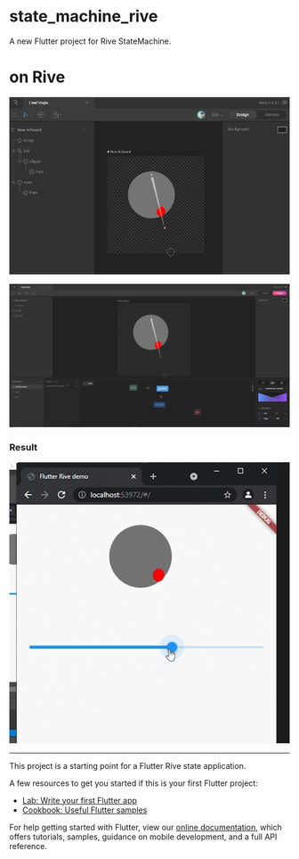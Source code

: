 # state_machine_rive

A new Flutter project for Rive StateMachine.

# on Rive

![design](assets/images/design.png)

![animation](assets/images/animation.png)

### Result

![result](assets/images/result.gif)

----

This project is a starting point for a Flutter Rive state application.

A few resources to get you started if this is your first Flutter project:

- [Lab: Write your first Flutter app](https://flutter.dev/docs/get-started/codelab)
- [Cookbook: Useful Flutter samples](https://flutter.dev/docs/cookbook)

For help getting started with Flutter, view our
[online documentation](https://flutter.dev/docs), which offers tutorials,
samples, guidance on mobile development, and a full API reference.
